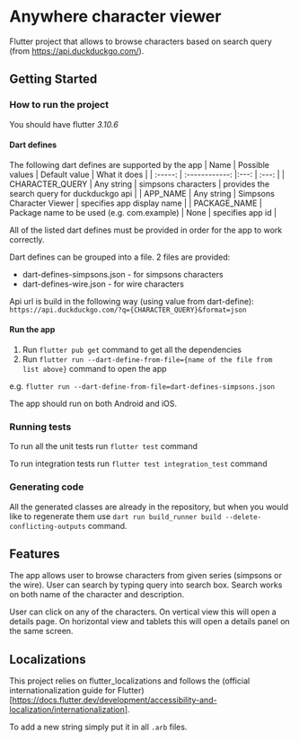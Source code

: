 # Anywhere character viewer

Flutter project that allows to browse characters based on search query (from https://api.duckduckgo.com/).

## Getting Started

### How to run the project
You should have flutter *3.10.6*

#### Dart defines
The following dart defines are supported by the app
| Name | Possible values | Default value | What it does |
| :-----: | :------------: |:---: | :---: |
| CHARACTER_QUERY | Any string | simpsons characters | provides the search query for duckduckgo api |
| APP_NAME | Any string   | Simpsons Character Viewer | specifies app display name |
| PACKAGE_NAME | Package name to be used  (e.g. com.example) | None | specifies app id |

All of the listed dart defines must be provided in order for the app to work correctly. 

Dart defines can be grouped into a file. 2 files are provided:
- dart-defines-simpsons.json - for simpsons characters
- dart-defines-wire.json - for wire characters

Api url is build in the following way (using value from dart-define):
`https://api.duckduckgo.com/?q={CHARACTER_QUERY}&format=json`

#### Run the app
1. Run `flutter pub get` command to get all the dependencies
2. Run `flutter run --dart-define-from-file={name of the file from list above}` command to open the app

e.g. `flutter run --dart-define-from-file=dart-defines-simpsons.json`

The app should run on both Android and iOS.

### Running tests
To run all the unit tests run `flutter test` command

To run integration tests run `flutter test integration_test` command

### Generating code
All the generated classes are already in the repository, but when you would like to regenerate them
use `dart run build_runner build --delete-conflicting-outputs` command.

## Features
The app allows user to browse characters from given series (simpsons or the wire).
User can search by typing query into search box. Search works on both name of the character and description.

User can click on any of the characters. On vertical view this will open a details page.
On horizontal view and tablets this will open a details panel on the same screen.

## Localizations
This project relies on flutter_localizations and follows the
(official internationalization guide for Flutter)[https://docs.flutter.dev/development/accessibility-and-localization/internationalization].

To add a new string simply put it in all `.arb` files.